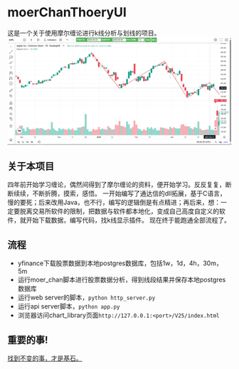 # moerChanThoeryUI
 这是一个关于使用摩尔缠论进行k线分析与划线的项目。
 ![](./images/moer_1d.png)

## 关于本项目
 四年前开始学习缠论，偶然间得到了摩尔缠论的资料，便开始学习。反反复复，断断续续，不断折腾，摸索，感悟。
 一开始编写了通达信的dll拓展，基于C语言，慢的要死；后来改用Java，也不行，编写的逻辑倒是有点精进；再后来，想：一定要脱离交易所软件的限制，把数据与软件都本地化，变成自己高度自定义的软件，就开始下载数据，编写代码，找k线显示插件。
 现在终于能跑通全部流程了。
## 流程
 - yfinance下载股票数据到本地postgres数据库，包括1w，1d，4h，30m，5m
 - 运行moer_chan脚本进行股票数据分析，得到线段结果并保存本地postgres数据库
 - 运行web server的脚本，`python http_server.py`
 - 运行api server脚本，`python app.py`
 - 浏览器访问chart_library页面`http://127.0.0.1:<port>/V25/index.html`
## 重要的事!
 [找到不变的事，才是基石。](https://www.cnblogs.com/dzmsjs/articles/18786042)